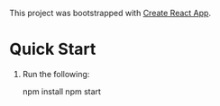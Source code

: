 This project was bootstrapped with [Create React App](https://github.com/facebook/create-react-app).

# Quick Start

1. Run the following:
   
   npm install
   npm start

